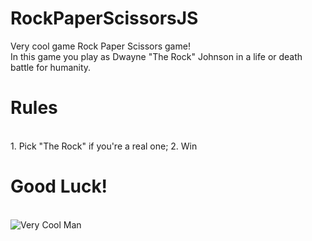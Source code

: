 # RockPaperScissorsJS

Very cool game Rock Paper Scissors game!
<br>
In this game you play as Dwayne "The Rock" Johnson in a life or death battle for humanity. 
<br>
<h1>Rules</h1>
<br>
1. Pick "The Rock" if you're a real one;
2. Win
<br>
<h1>Good Luck!</h1>
<br>
<img src="https://i.kym-cdn.com/photos/images/facebook/000/970/542/3cd.jpg" alt="Very Cool Man">